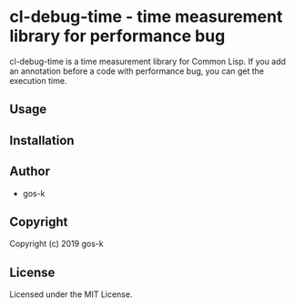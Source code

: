 # cl-debug-time - time measurement library for performance bug

cl-debug-time is a time measurement library for Common Lisp.
If you add an annotation before a code with performance bug, you can get the execution time.

## Usage

## Installation

## Author

* gos-k

## Copyright

Copyright (c) 2019 gos-k

## License

Licensed under the MIT License.
